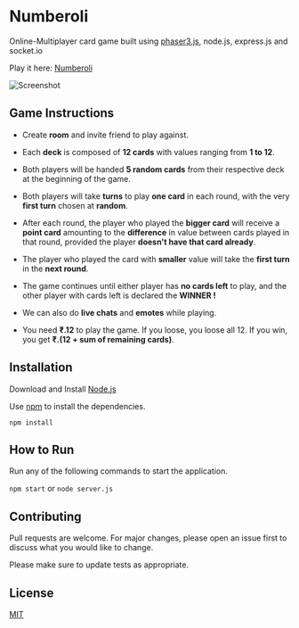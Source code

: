 # Numberoli

Online-Multiplayer card game built using [phaser3.js](https://phaser.io/phaser3), node.js, express.js and socket.io

Play it here: [Numberoli](https://numberoli.onrender.com/)

![Screenshot](https://github.com/mochatek/Numberoli/blob/master/screenshot.png?raw=true)

## Game Instructions

- Create __room__ and invite friend to play against.

- Each __deck__ is composed of __12 cards__ with values ranging from __1 to 12__.

- Both players will be handed __5 random cards__ from their respective deck at the beginning of the game.

- Both players will take __turns__ to play __one card__ in each round, with the very __first turn__ chosen at __random__.

- After each round, the player who played the __bigger card__ will receive a __point card__ amounting to the __difference__ in value between cards played in that round, provided the player __doesn't have that card already__.

- The player who played the card with __smaller__ value will take the __first turn__ in the __next round__.

- The game continues until either player has __no cards left__ to play, and the other player with cards left is declared the __WINNER !__

- We can also do __live chats__ and __emotes__ while playing.

- You need __₹.12__ to play the game. If you loose, you loose all 12. If you win, you get __₹.(12 + sum of remaining cards)__.

## Installation

Download and Install [Node.js](https://nodejs.org/en/download/)

Use [npm]() to install the dependencies.

```
npm install
```

## How to Run

Run any of the following commands to start the application.

`npm start` or `node server.js`

## Contributing
Pull requests are welcome. For major changes, please open an issue first to discuss what you would like to change.

Please make sure to update tests as appropriate.

## License
[MIT](https://github.com/mochatek/Numberoli/blob/master/LICENSE)
